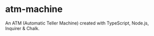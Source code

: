# atm-machine
An ATM (Automatic Teller Machine) created with TypeScript, Node.js, Inquirer &amp; Chalk.
